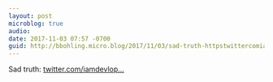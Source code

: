 ```yaml
---
layout: post
microblog: true
audio: 
date: 2017-11-03 07:57 -0700
guid: http://bbohling.micro.blog/2017/11/03/sad-truth-httpstwittercomiamdevloperstatus.html
---
```

Sad truth: [twitter.com/iamdevlop...](https://twitter.com/iamdevloper/status/926458505355235328)
